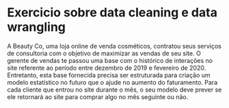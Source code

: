 # Exercicio sobre data cleaning e data wrangling 
A Beauty Co, uma loja online de venda cosméticos, contratou seus  serviços de consultoria com o objetivo de maximizar as vendas de seu  site. O gerente de vendas te passou uma base com o histórico de  interações no site referente ao período entre dezembro de 2019 e  fevereiro de 2020. Entretanto, esta base fornecida precisa ser  estruturada para criação um modelo estatístico no futuro que o ajude  no aumento do faturamento.  Para cada cliente que entrou no site durante o mês, o seu modelo  deve prever se ele retornará ao site para comprar algo no mês  seguinte ou não.
